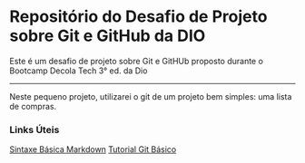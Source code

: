 # Repositório do Desafio de Projeto sobre Git e GitHub da DIO
Este é um desafio de projeto sobre Git e GitHUb proposto durante o Bootcamp Decola Tech 3° ed. da Dio
<hr>
Neste pequeno projeto, utilizarei o git de um projeto bem simples: uma lista de compras.






### Links Úteis
[Sintaxe Básica Markdown](https://www.markdownguide.org/basic-syntax/)
[Tutorial Git Básico](https://www.hostinger.com.br/tutoriais/tutorial-do-git-basics-introducao?ppc_campaign=google_performance_max&gclid=CjwKCAjw7IeUBhBbEiwADhiEMTMKreE-wMXqGS4le2snLbL9NDdtTGEQwOzjXaRw3O9kAFqkEzq_HBoCjZ0QAvD_BwE)
